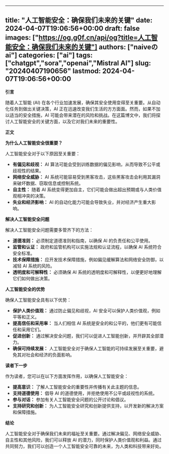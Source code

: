 
---
title: "人工智能安全：确保我们未来的关键"
date: 2024-04-07T19:06:56+00:00
draft: false
images: ["https://og.g0f.cn/api/og?title=人工智能安全：确保我们未来的关键"]
authors: ["naiveのai"]
categories: ["ai"]
tags: ["chatgpt","sora","openai","Mistral AI"]
slug: "20240407190656"
lastmod: 2024-04-07T19:06:56+00:00
---
**引言**

随着人工智能 (AI) 在各个行业加速发展，确保其安全使用变得至关重要。从自动化任务到做出关键决策，AI 正在迅速改变我们生活的方方面面。然而，如果不加以适当的安全措施，AI 可能会带来潜在的风险和挑战。在这篇博文中，我们将探讨人工智能安全的关键方面，以及它对我们未来的重要性。

**正文**

**为什么人工智能安全很重要？**

人工智能安全对于以下原因至关重要：

- **有偏见和歧视：** AI 算法可能会受到训练数据的偏见影响，从而导致不公平或歧视性的结果。
- **网络安全威胁：** AI 系统可能容易受到黑客攻击，这些黑客攻击会利用其漏洞来破坏数据、窃取信息或控制系统。
- **自主性：** 随着 AI 系统变得更加自主，它们可能会做出超出预期或与人类价值观相冲突的决策。
- **失业和经济影响：** AI 的自动化能力可能会导致失业，并对经济产生重大影响。

**解决人工智能安全问题**

解决人工智能安全问题需要多管齐下的方法：

- **道德准则：** 必须制定道德准则和指南，以确保 AI 的负责任和公平使用。
- **监管和认证：** 政府和监管机构可以实施法规和认证流程，以确保 AI 系统符合安全标准。
- **技术保障措施：** 应开发技术保障措施，例如偏见缓解算法和网络安全防御，以减轻 AI 系统的风险。
- **透明度和可解释性：** 必须确保 AI 系统的透明度和可解释性，以便更好地理解它们如何做出决策。

**人工智能安全的优势**

确保人工智能安全具有以下优势：

- **保护人类价值观：** 通过防止偏见和歧视，AI 安全可以保护人类价值观，例如平等和正义。
- **提高信任和采用率：** 当人们相信 AI 系统是安全的和公平的，他们更有可能信任和采用它们。
- **促进创新：** 通过解决安全问题，我们可以促进人工智能创新，并开辟其全部潜力。
- **确保可持续发展：** 人工智能安全对于确保人工智能的可持续发展至关重要，避免其对社会和经济的负面影响。

**读者下一步**

作为读者，您可以在以下方面发挥作用，以确保人工智能安全：

- **提高意识：** 了解人工智能安全的重要性并传播有关此主题的信息。
- **支持道德使用：** 倡导 AI 的道德使用，并拒绝使用不公平或歧视性的系统。
- **参与对话：** 参加有关人工智能安全问题的公开讨论和倡议。
- **支持研究和创新：** 为人工智能安全研究和创新提供支持，以开发新的解决方案和保障措施。

**结论**

人工智能安全对于确保我们未来的福祉至关重要。通过解决偏见、网络安全威胁、自主性和其他风险，我们可以释放 AI 的潜力，同时保护人类价值观和利益。通过共同努力，我们可以创造一个人工智能安全可靠的未来，为人类和科技带来好处。